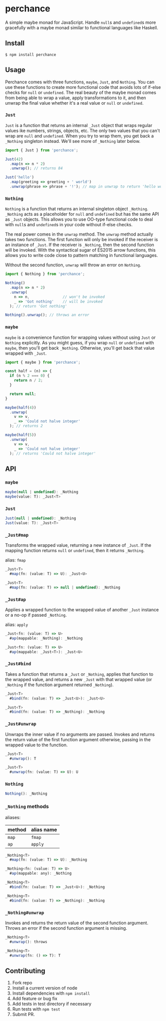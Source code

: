 # perchance

A simple maybe monad for JavaScript. Handle `null`s and `undefined`s more
gracefully with a maybe monad similar to functional languages like Haskell.

## Install

    $ npm install perchance

## Usage

Perchance comes with three functions, `maybe`, `Just`, and `Nothing`. You can
use these functions to create more functional code that avoids lots of if-else
checks for `null` or `undefined`. The real beauty of the maybe monad comes from
being able to wrap a value, apply transformations to it, and then unwrap the
final value whether it's a real value or `null` or `undefined`.

### `Just`

`Just` is a function that returns an internal `_Just` object that wraps regular
values ike numbers, strings, objects, etc. The only two values that you can't
wrap are `null` and `undefined`. When you try to wrap them, you get back a
`_Nothing` singleton instead. We'll see more of `_Nothing` later below.


```js
import { Just } from 'perchance';

Just(42)
  .map(n => n * 2)
  .unwrap(); // returns 84

Just('hello')
  .map(greeting => greeting + ' world')
  .unwrap(phrase => phrase + '!'); // map in unwrap to return 'hello world!'
```

### `Nothing`

`Nothing` is a function that returns an internal singleton object `_Nothing`.
`_Nothing` acts as a placeholder for `null` and `undefined` but has the same API
as `_Just` objects. This allows you to use OO-type functional code to deal with
`null`s and `undefined`s in your code without if-else checks.

The real power comes in the `unwrap` method. The `unwrap` method actually takes
two functions. The first function will only be invoked if the receiver is an
instance of `_Just`. If the receiver is `_Nothing`, then the second function
will be invoked. With the syntactical sugar of ES2015 arrow functions, this
allows you to write code close to pattern matching in functional languages.

Without the second function, `unwrap` will throw an error on `Nothing`.

```js
import { Nothing } from 'perchance';

Nothing()
  .map(n => n * 2)
  .unwrap(
    n => n,               // won't be invoked
    _ => 'Got nothing'    // will be invoked
  ); // return 'Got nothing'

Nothing().unwrap(); // throws an error
```

### `maybe`

`maybe` is a convenience function for wrapping values without using `Just` or
`Nothing` explicitly. As you might guess, if you wrap `null` or `undefined` with
`maybe`, then you'll get back `_Nothing`. Otherwise, you'll get back that value
wrapped with `_Just`.

```js
import { maybe } from 'perchance';

const half = (n) => {
  if (n % 2 === 0) {
    return n / 2;
  }

  return null;
}

maybe(half(4))
  .unwrap(
    v => v,
    _ => 'Could not halve integer'
  ); // returns 2

maybe(half(5))
  .unwrap(
    v => v,
    _ => 'Could not halve integer'
  ); // returns 'Could not halve integer'
```

## API

### `maybe`

```js
maybe(null | undefined): _Nothing
maybe(value: T): _Just<T>
```

### `Just`

```js
Just(null | undefined): _Nothing
Just(value: T): _Just<T>
```

### `_Just#map`

Transforms the wrapped value, returning a new instance of `_Just`. If the
mapping function returns `null` or `undefined`, then it returns `_Nothing`.

alias: `fmap`

```js
_Just<T>
  #map(fn: (value: T) => U): _Just<U>

_Just<T>
  #map(fn: (value: T) => null | undefined): _Nothing
```

### `_Just#ap`

Applies a wrapped function to the wrapped value of another `_Just` instance or a
no-op if passed `_Nothing`.

alias: `apply`

```js
_Just<fn: (value: T) => U>
  #ap(mappable: _Nothing): _Nothing

_Just<fn: (value: T) => U>
  #ap(mappable: _Just<T>): _Just<U>
```

### `_Just#bind`

Takes a function that returns a `_Just` or `_Nothing`, applies that function to
the wrapped value, and returns a new `_Just` with that wrapped value (or
`_Nothing` if the function argument returned `_Nothing`).

```js
_Just<T>
  #bind(fn: (value: T) => _Just<U>): _Just<U>

_Just<T>
  #bind(fn: (value: T) => _Nothing): _Nothing
```

### `_Just#unwrap`

Unwraps the inner value if no arguments are passed. Invokes and returns the
return value of the first function argument otherwise, passing in the wrapped
value to the function.

```js
_Just<T>
  #unwrap(): T

_Just<T>
  #unwrap(fn: (value: T) => U): U
```

### `Nothing`

```js
Nothing(): _Nothing
```

### `_Nothing` methods

aliases:

| method | alias name |
| ------ | ---------- |
| `map`  | `fmap`     |
| `ap`   | `apply`    |

```js
_Nothing<T>
  #map(fn: (value: T) => U): _Nothing

_Nothing<fn: (value: T) => U>
  #ap(mappable: any): _Nothing

_Nothing<T>
  #bind(fn: (value: T) => _Just<U>): _Nothing

_Nothing<T>
  #bind(fn: (value: T) => _Nothing): _Nothing
```

### `_Nothing#unwrap`

Invokes and returns the return value of the second function argument. Throws an
error if the second function argument is missing.

```js
_Nothing<T>
  #unwrap(): throws

_Nothing<T>
  #unwrap(fn: () => T): T
```

## Contributing

1. Fork repo
2. Install a current version of node
3. Install dependencies with `npm install`
4. Add feature or bug fix
5. Add tests in test directory if necessary
6. Run tests with `npm test`
7. Submit PR.
